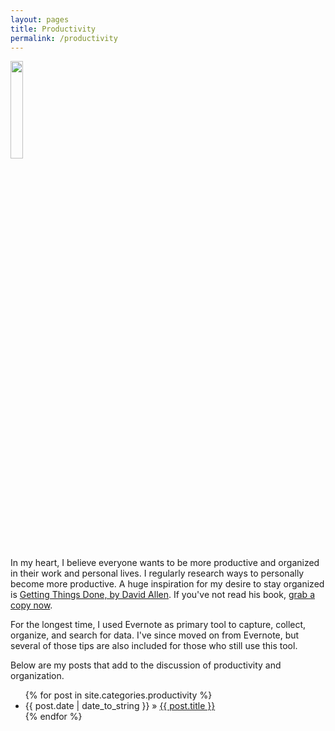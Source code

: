 ```yaml
---
layout: pages
title: Productivity
permalink: /productivity
---
```


<img class="category" src="/images/design/productivity.svg" width="20%" />

In my heart, I believe everyone wants to be more productive and organized in their work and personal lives. I regularly research ways to personally become more productive. A huge inspiration for my desire to stay organized is [Getting Things Done, by David Allen](https://amzn.to/2OyOPyZ). If you've not read his book, [grab a copy now](https://amzn.to/2DperHV).

For the longest time, I used Evernote as primary tool to capture, collect, organize, and search for data. I've since moved on from Evernote, but several of those tips are also included for those who still use this tool.

Below are my posts that add to the discussion of productivity and organization.

<ul id="blog-posts" class="posts">
{% for post in site.categories.productivity %}
    <li><span>{{ post.date | date_to_string }} &raquo; </span><a href="{{ post.url }}">{{ post.title }}</a></li>
{% endfor %}
</ul>
